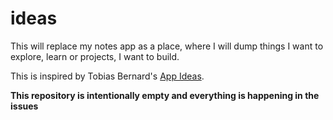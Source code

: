 # ideas

This will replace my notes app as a place, where I will dump things I want
to explore, learn or projects, I want to build.

This is inspired by Tobias Bernard's [App Ideas][app-ideas].


**This repository is intentionally empty and everything
is happening in the issues**

[app-ideas]: https://gitlab.gnome.org/bertob/app-ideas/-/issues

